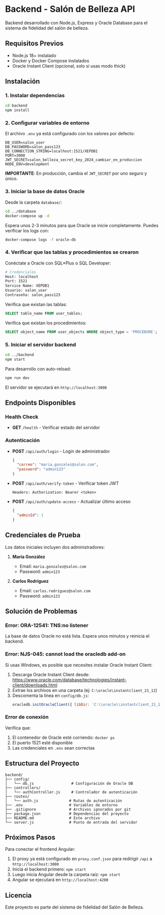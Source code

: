 # Backend - Salón de Belleza API

Backend desarrollado con Node.js, Express y Oracle Database para el sistema de fidelidad del salón de belleza.

## Requisitos Previos

- Node.js 18+ instalado
- Docker y Docker Compose instalados
- Oracle Instant Client (opcional, solo si usas modo thick)

## Instalación

### 1. Instalar dependencias

```bash
cd backend
npm install
```

### 2. Configurar variables de entorno

El archivo `.env` ya está configurado con los valores por defecto:

```env
DB_USER=salon_user
DB_PASSWORD=salon_pass123
DB_CONNECTION_STRING=localhost:1521/XEPDB1
PORT=3000
JWT_SECRET=salon_belleza_secret_key_2024_cambiar_en_produccion
NODE_ENV=development
```

**IMPORTANTE**: En producción, cambia el `JWT_SECRET` por uno seguro y único.

### 3. Iniciar la base de datos Oracle

Desde la carpeta `database/`:

```bash
cd ../database
docker-compose up -d
```

Espera unos 2-3 minutos para que Oracle se inicie completamente. Puedes verificar los logs con:

```bash
docker-compose logs -f oracle-db
```

### 4. Verificar que las tablas y procedimientos se crearon

Conéctate a Oracle con SQL*Plus o SQL Developer:

```bash
# Credenciales
Host: localhost
Port: 1521
Service Name: XEPDB1
Usuario: salon_user
Contraseña: salon_pass123
```

Verifica que existan las tablas:
```sql
SELECT table_name FROM user_tables;
```

Verifica que existan los procedimientos:
```sql
SELECT object_name FROM user_objects WHERE object_type = 'PROCEDURE';
```

### 5. Iniciar el servidor backend

```bash
cd ../backend
npm start
```

Para desarrollo con auto-reload:
```bash
npm run dev
```

El servidor se ejecutará en `http://localhost:3000`

## Endpoints Disponibles

### Health Check
- **GET** `/health` - Verificar estado del servidor

### Autenticación
- **POST** `/api/auth/login` - Login de administrador
  ```json
  {
    "correo": "maria.gonzalez@salon.com",
    "password": "admin123"
  }
  ```

- **POST** `/api/auth/verify-token` - Verificar token JWT
  ```
  Headers: Authorization: Bearer <token>
  ```

- **POST** `/api/auth/update-access` - Actualizar último acceso
  ```json
  {
    "adminId": 1
  }
  ```

## Credenciales de Prueba

Los datos iniciales incluyen dos administradores:

1. **María González**
   - Email: `maria.gonzalez@salon.com`
   - Password: `admin123`

2. **Carlos Rodríguez**
   - Email: `carlos.rodriguez@salon.com`
   - Password: `admin123`

## Solución de Problemas

### Error: ORA-12541: TNS:no listener

La base de datos Oracle no está lista. Espera unos minutos y reinicia el backend.

### Error: NJS-045: cannot load the oracledb add-on

Si usas Windows, es posible que necesites instalar Oracle Instant Client:
1. Descarga Oracle Instant Client desde: https://www.oracle.com/database/technologies/instant-client/downloads.html
2. Extrae los archivos en una carpeta (ej: `C:\oracle\instantclient_21_12`)
3. Descomenta la línea en `config/db.js`:
   ```javascript
   oracledb.initOracleClient({ libDir: 'C:\\oracle\\instantclient_21_12' });
   ```

### Error de conexión

Verifica que:
1. El contenedor de Oracle esté corriendo: `docker ps`
2. El puerto 1521 esté disponible
3. Las credenciales en `.env` sean correctas

## Estructura del Proyecto

```
backend/
├── config/
│   └── db.js                 # Configuración de Oracle DB
├── controllers/
│   └── authController.js     # Controlador de autenticación
├── routes/
│   └── auth.js              # Rutas de autenticación
├── .env                     # Variables de entorno
├── .gitignore               # Archivos ignorados por git
├── package.json             # Dependencias del proyecto
├── README.md                # Este archivo
└── server.js                # Punto de entrada del servidor
```

## Próximos Pasos

Para conectar el frontend Angular:

1. El proxy ya está configurado en `proxy.conf.json` para redirigir `/api` a `http://localhost:3000`
2. Inicia el backend primero: `npm start`
3. Luego inicia Angular desde la carpeta raíz: `npm start`
4. Angular se ejecutará en `http://localhost:4200`

## Licencia

Este proyecto es parte del sistema de fidelidad del Salón de Belleza.
